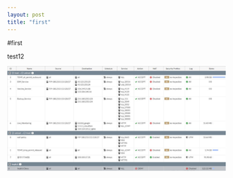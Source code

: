 ```yaml
---
layout: post
title: "first"
---
```


#first

test12

![Resized_1679643772710](../Images/Resized_1679643772710.jpeg)
